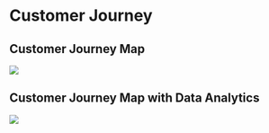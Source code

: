 # Customer Journey

## Customer Journey Map
![](https://user-images.githubusercontent.com/77780721/117546265-c4797380-b053-11eb-92da-e9e20937f0d2.png)

## Customer Journey Map with Data Analytics
![](https://user-images.githubusercontent.com/77780721/117546293-ebd04080-b053-11eb-8154-506f51b5553b.png)
